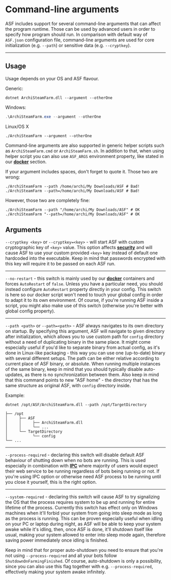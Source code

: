 # Command-line arguments

ASF includes support for several command-line arguments that can affect the program runtime. Those can be used by advanced users in order to specify how program should run. In comparison with default way of `ASF.json` configuration file, command-line arguments are used for core initialization (e.g. `--path`) or sensitive data (e.g. `--cryptkey`).

---

## Usage

Usage depends on your OS and ASF flavour.

Generic:

```shell
dotnet ArchiSteamFarm.dll --argument --otherOne
```

Windows:

```powershell
.\ArchiSteamFarm.exe --argument --otherOne
```

Linux/OS X

```shell
./ArchiSteamFarm --argument --otherOne
```

Command-line arguments are also supported in generic helper scripts such as `ArchiSteamFarm.cmd` or `ArchiSteamFarm.sh`. In addition to that, when using helper script you can also use `ASF_ARGS` environment property, like stated in our **[docker](https://github.com/JustArchi/ArchiSteamFarm/wiki/Docker#command-line-arguments)** section.

If your argument includes spaces, don't forget to quote it. Those two are wrong:

```shell
./ArchiSteamFarm --path /home/archi/My Downloads/ASF # Bad!
./ArchiSteamFarm --path=/home/archi/My Downloads/ASF # Bad!
```

However, those two are completely fine:

```shell
./ArchiSteamFarm --path "/home/archi/My Downloads/ASF" # OK
./ArchiSteamFarm "--path=/home/archi/My Downloads/ASF" # OK
```

## Arguments

`--cryptkey <key>` or `--cryptkey=<key>` - will start ASF with custom cryptographic key of `<key>` value. This option affects **[security](https://github.com/JustArchi/ArchiSteamFarm/wiki/Security)** and will cause ASF to use your custom provided `<key>` key instead of default one hardcoded into the executable. Keep in mind that passwords encrypted with this key will require it to be passed on each ASF run.

---

`--no-restart` - this switch is mainly used by our **[docker](https://github.com/JustArchi/ArchiSteamFarm/wiki/Docker)** containers and forces `AutoRestart` of `false`. Unless you have a particular need, you should instead configure `AutoRestart` property directly in your config. This switch is here so our docker script won't need to touch your global config in order to adapt it to its own environment. Of course, if you're running ASF inside a script, you might also make use of this switch (otherwise you're better with global config property).

---

`--path <path>` or `--path=<path>` - ASF always navigates to its own directory on startup. By specifying this argument, ASF will navigate to given directory after initialization, which allows you to use custom path for `config` directory without a need of duplicating binary in the same place. It might come especially useful if you'd like to separate binary from actual config, as it's done in Linux-like packaging - this way you can use one (up-to-date) binary with several different setups. The path can be either relative according to current place of ASF binary, or absolute. When running multiple instances of the same binary, keep in mind that you should typically disable auto-updates, as there is no synchronization between them. Also keep in mind that this command points to new "ASF home" - the directory that has the same structure as original ASF, with `config` directory inside.

Example:

```shell
dotnet /opt/ASF/ArchiSteamFarm.dll --path /opt/TargetDirectory
```

```
├── /opt
│     ├── ASF
│     │     ├── ArchiSteamFarm.dll
│     │     └── ...
│     └── TargetDirectory
│           └── config
└── ...
```

---

`--process-required` - declaring this switch will disable default ASF behaviour of shutting down when no bots are running. This is used especially in combination with **[IPC](https://github.com/JustArchi/ArchiSteamFarm/wiki/IPC)** where majority of users would expect their web service to be running regardless of bots being running or not. If you're using IPC option or otherwise need ASF process to be running until you close it yourself, this is the right option.

---

`--system-required` - declaring this switch will cause ASF to try signalizing the OS that the process requires system to be up and running for entire lifetime of the process. Currently this switch has effect only on Windows machines when it'll forbid your system from going into sleep mode as long as the process is running. This can be proven especially useful when idling on your PC or laptop during night, as ASF will be able to keep your system awake while it's idling, then, once ASF is done, it'll shutdown itself like usual, making your system allowed to enter into sleep mode again, therefore saving power immediately once idling is finished.

Keep in mind that for proper auto-shutdown you need to ensure that you're not using `--process-required` and all your bots follow `ShutdownOnFarmingFinished`. Of course, auto-shutdown is only a possibility, since you can also use this flag together with e.g. `--process-required`, effectively making your system awake infinitely.